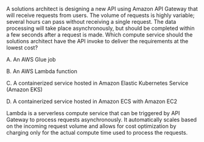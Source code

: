 A solutions architect is designing a new API using Amazon API Gateway that will receive requests from users. The volume of requests is highly variable; several hours can pass without receiving a single request. The data processing will take place asynchronously, but should be completed within a few seconds after a request is made. Which compute service should the solutions architect have the API invoke to deliver the requirements at the lowest cost? 

A. An AWS Glue job 

B. An AWS Lambda function 

C. A containerized service hosted in Amazon Elastic Kubernetes Service (Amazon EKS) 

D. A containerized service hosted in Amazon ECS with Amazon EC2

Lambda is a serverless compute service that can be triggered by API Gateway to process requests asynchronously. It automatically scales based on the incoming request volume and allows for cost optimization by charging only for the actual compute time used to process the requests.